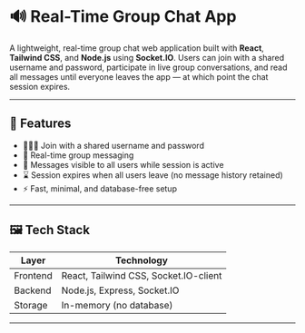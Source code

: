 # 🔊 Real-Time Group Chat App

A lightweight, real-time group chat web application built with **React**, **Tailwind CSS**, and **Node.js** using **Socket.IO**. Users can join with a shared username and password, participate in live group conversations, and read all messages until everyone leaves the app — at which point the chat session expires.

---

## 📌 Features

- 🧑‍🤝‍🧑 Join with a shared username and password
- 💬 Real-time group messaging
- 🔄 Messages visible to all users while session is active
- ⌛ Session expires when all users leave (no message history retained)
- ⚡ Fast, minimal, and database-free setup

---

## 🖼️ Tech Stack

| Layer      | Technology            |
|------------|------------------------|
| Frontend   | React, Tailwind CSS, Socket.IO-client |
| Backend    | Node.js, Express, Socket.IO            |
| Storage    | In-memory (no database)                |

---
